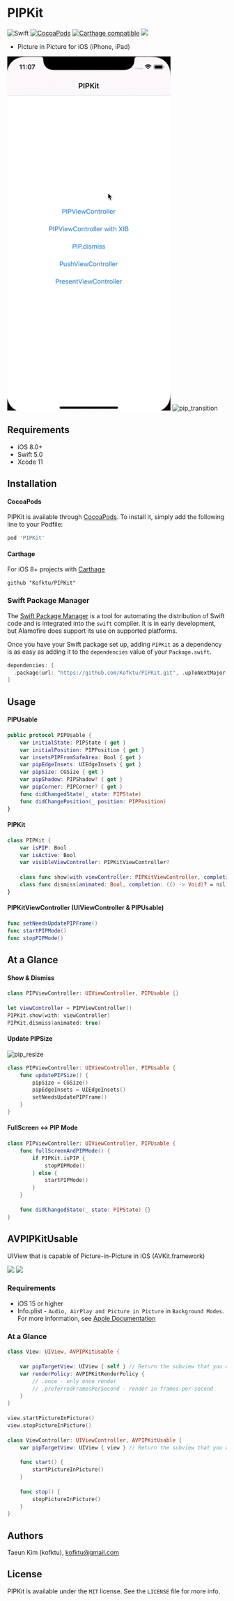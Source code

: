 # PIPKit

![Swift](https://img.shields.io/badge/Swift-5.0-orange.svg)
[![CocoaPods](http://img.shields.io/cocoapods/v/PIPKit.svg?style=flat)](http://cocoapods.org/?q=name%3APIPKit%20author%3AKofktu)
[![Carthage compatible](https://img.shields.io/badge/Carthage-compatible-4BC51D.svg?style=flat)](https://github.com/Carthage/Carthage)
<a href="https://swift.org/package-manager/"><img src="https://img.shields.io/badge/SPM-supported-DE5C43.svg?style=flat"></a>

- Picture in Picture for iOS (iPhone, iPad)

![pip_default](/Screenshot/default.gif)
![pip_transition](/Screenshot/transition.gif)

## Requirements
- iOS 8.0+
- Swift 5.0
- Xcode 11

## Installation

#### CocoaPods
PIPKit is available through [CocoaPods](http://cocoapods.org). To install
it, simply add the following line to your Podfile:

```ruby
pod 'PIPKit'
```

#### Carthage
For iOS 8+ projects with [Carthage](https://github.com/Carthage/Carthage)

```
github "Kofktu/PIPKit"
```

### Swift Package Manager

The [Swift Package Manager](https://swift.org/package-manager/) is a tool for automating the distribution of Swift code and is integrated into the `swift` compiler. It is in early development, but Alamofire does support its use on supported platforms.

Once you have your Swift package set up, adding `PIPKit` as a dependency is as easy as adding it to the `dependencies` value of your `Package.swift`.

```swift
dependencies: [
  .package(url: "https://github.com/Kofktu/PIPKit.git", .upToNextMajor(from: "1.0.0"))
]
```

## Usage

#### PIPUsable

```swift
public protocol PIPUsable {
    var initialState: PIPState { get }
    var initialPosition: PIPPosition { get }
    var insetsPIPFromSafeArea: Bool { get }
    var pipEdgeInsets: UIEdgeInsets { get }
    var pipSize: CGSize { get }
    var pipShadow: PIPShadow? { get }
    var pipCorner: PIPCorner? { get }
    func didChangedState(_ state: PIPState)
    func didChangePosition(_ position: PIPPosition)
}

```

#### PIPKit

```swift
class PIPKit {
    var isPIP: Bool
    var isActive: Bool
    var visibleViewController: PIPKitViewController?

    class func show(with viewController: PIPKitViewController, completion: (() -> Void)? = nil)
    class func dismiss(animated: Bool, completion: (() -> Void)? = nil)
}
```

#### PIPKitViewController (UIViewController & PIPUsable)
```swift
func setNeedsUpdatePIPFrame()
func startPIPMode()
func stopPIPMode()
```

## At a Glance

#### Show & Dismiss
```swift
class PIPViewController: UIViewController, PIPUsable {}

let viewController = PIPViewController()
PIPKit.show(with: viewController)
PIPKit.dismiss(animated: true)
```

#### Update PIPSize

![pip_resize](/Screenshot/resize.gif)

```swift
class PIPViewController: UIViewController, PIPUsable {
    func updatePIPSize() {
        pipSize = CGSize()
        pipEdgeInsets = UIEdgeInsets()
        setNeedsUpdatePIPFrame()
    }
}
```

#### FullScreen <-> PIP Mode
```swift
class PIPViewController: UIViewController, PIPUsable {
    func fullScreenAndPIPMode() {
        if PIPKit.isPIP {
            stopPIPMode()    
        } else {
            startPIPMode()
        }
    }

    func didChangedState(_ state: PIPState) {}
}
```

## AVPIPKitUsable
UIView that is capable of Picture-in-Picture in iOS (AVKit.framework)

<img src=https://user-images.githubusercontent.com/1860205/147901957-8716f857-3f7b-4d76-927f-e218d36137b1.PNG width=300> <img src=https://user-images.githubusercontent.com/1860205/147901962-aa23c82f-aeeb-4e8e-b840-e70397465f6d.PNG width=300>

### Requirements
- iOS 15 or higher
- Info.plist - `Audio, AirPlay and Picture in Picture` in `Background Modes`. For more information, see [Apple Documentation](https://developer.apple.com/documentation/avfoundation/media_playback_and_selection/creating_a_basic_video_player_ios_and_tvos/enabling_background_audio)

### At a Glance
```swift
class View: UIView, AVPIPKitUsable {

    var pipTargetView: UIView { self } // Return the subview that you want to show.
    var renderPolicy: AVPIPKitRenderPolicy {
        // .once - only once render
        // .preferredFramesPerSecond - render in frames-per-second
    }
}

view.startPictureInPicture()
view.stopPictureInPicture()

class ViewController: UIViewController, AVPIPKitUsable {
    var pipTargetView: UIView { view } // Return the subview that you want to show.

    func start() {
        startPictureInPicture()
    }

    func stop() {
        stopPictureInPicture()
    }
}
```

## Authors

Taeun Kim (kofktu), <kofktu@gmail.com>

## License

PIPKit is available under the ```MIT``` license. See the ```LICENSE``` file for more info.
